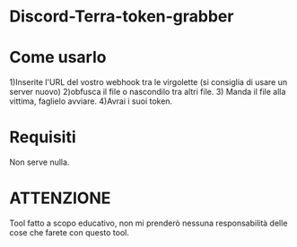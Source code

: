 # Discord-Terra-token-grabber

# Come usarlo

1)Inserite l'URL del vostro webhook tra le virgolette (si consiglia di usare un server nuovo) 
2)obfusca il file o nascondilo tra altri file.
3) Manda il file alla vittima, faglielo avviare.
4)Avrai i suoi token.

# Requisiti

Non serve nulla.


# ATTENZIONE

Tool fatto a scopo educativo, non mi prenderò nessuna responsabilità delle cose che farete con questo tool.
